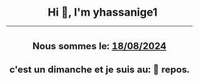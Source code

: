 <h1 align='center'>Hi 👋, I'm yhassanige1</h1>
<div align='center'>

|<h2 align='center'>Nous sommes le: <u>18/08/2024</u></h2><h2 align='center'>c'est un dimanche et je suis au: 🌴 repos.</h2>|
|---
</div>